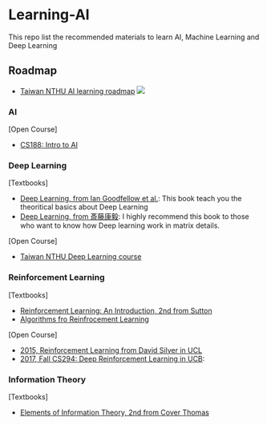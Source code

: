 # Learning-AI

This repo list the recommended materials to learn AI, Machine Learning and Deep Learning

## Roadmap
- [Taiwan NTHU AI learning roadmap](https://idea.cs.nthu.edu.tw/~AIcoursemap/home/index)
![](https://idea.cs.nthu.edu.tw/~AIcoursemap/home/assets/images/roadmap/static/Course-Roadmap.svg)

### AI
[Open Course]
- [CS188: Intro to AI](http://ai.berkeley.edu/home.html) 

### Deep Learning
[Textbooks]
- [Deep Learning, from Ian Goodfellow et al.](http://www.deeplearningbook.org/): This book teach you the theoritical basics about Deep Learning
- [Deep Learning, from 斎藤康毅](https://cf-assets2.tenlong.com.tw/products/images/000/109/549/original/A523.jpg?1525539712): I highly recommend this book to those who want to know how Deep learning work in matrix details.

[Open Course]
- [Taiwan NTHU Deep Learning course](https://nthu-datalab.github.io/ml/index.html)

### Reinforcement Learning
[Textbooks]
- [Reinforcement Learning: An Introduction, 2nd from Sutton](http://incompleteideas.net/book/the-book-2nd.html)
- [Algorithms fro Reinfrocement Learning](https://sites.ualberta.ca/~szepesva/RLBook.html)

[Open Course]
- [2015, Reinforcement Learning from David Silver in UCL](http://www0.cs.ucl.ac.uk/staff/d.silver/web/Teaching.html)
- [2017, Fall CS294: Deep Reinforcement Learning in UCB](http://rll.berkeley.edu/deeprlcourse/): 

### Information Theory
[Textbooks]
- [Elements of Information Theory, 2nd from Cover Thomas](https://www.wiley.com/en-us/Elements+of+Information+Theory%2C+2nd+Edition-p-9780471241959)
